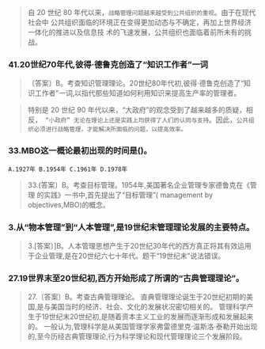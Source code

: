 >   自 20 世纪 80 年代以来，`战略管理问题越来越受到公共组织的重视`。由于在现代社会中
公共组织面临的环境正在变得更加动态与不确定，再加上世界经济一体化的推进以及信息技
术的飞速发展，公共组织也面临着前所未有的挑战。

### 41.20世纪70年代,彼得·德鲁克创造了“知识工作者”一词
>   〔答案〕B。考查知识管理理论。20世纪80年代初,彼得·德鲁克创造了“知识工作者”一词,以指代那些知道如何利用知识来提高生产率的管理者。

>   特别是 20 世纪 90 年代以来，“大政府”的观念受到了越来越多的质疑，相反，` “小政府” 无论在理论上还是实践上均获得了人们的认同与支持`。因此，`公共组织必须进行战略管理，才能解决所面临的问题，以提高效率。`

### 33.MBO这一概论最初出现的时间是()。
    A.1927年 B.1954年 C.1961年 D.1978年

>   33.(答案〕B。考查目标管理。1954年,美国著名企业管理专家德鲁克在《管理
的实践》一书中,首先提出了“目标管理”( management by objectives,MBO)的概念。

###  3.从“物本管理”到“人本管理”,是19世纪末管理理论发展的主要特点。
>   3.[答案〕]B。人本管理思想产生于20世纪30年代的西方真正将其有效运用于企业管理,是在20世纪六七十年代。题干“19世纪末”说法错误。

###  27.19世界末至20世纪初,西方开始形成了所谓的“古典管理理论”。
>   27.〔答案〕B。考查古典管理理论。
直典管理理论诞生于20世纪初期的美国,是与美国当时的经济、社会、文化的发展状况密切相关的。
管理科学产生于19世纪末20世纪初,是随着资本主义工业的发展而逐渐形成和发展起来的。
一般认为,管理科学是从美国管理学家弗雷德里克·温斯洛·泰勒开始出现的,至今历经古典管理理论,行为科学理论和现代管理理论三个发展阶段。
